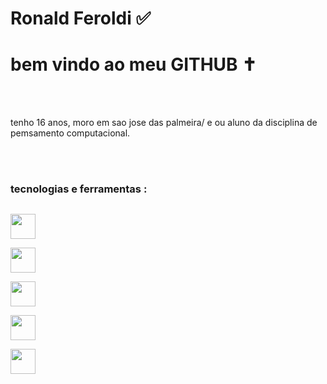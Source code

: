 <div display="inline-block">
<h1 aling="left"> Ronald Feroldi ✅ </h1>
<h1 aling+'left"> bem vindo ao meu <b>GITHUB</b> ✝ </h1>

<i class="devicon-androidstudio-plain"></i>


</br>
</br>

tenho 16 anos, moro em sao jose das palmeira/ e ou aluno da disciplina de pemsamento computacional.

</br>
</br>

### tecnologias e ferramentas :
<code> <img width="40px" src="https://cdn.jsdelivr.net/gh/devicons/devicon/icons/html5/html5-original.svg" /> </code> <code> <img width="40px" src="https://cdn.jsdelivr.net/gh/devicons/devicon/icons/css3/css3-original.svg" /> </code> <code> <img width="40px" src="https://cdn.jsdelivr.net/gh/devicons/devicon/icons/git/git-original.svg" /> </code> <code> <img width="40px" src="https://cdn.jsdelivr.net/gh/devicons/devicon/icons/github/github-original-wordmark.svg" /> </code> <code> <img width="40px" src="https://cdn.jsdelivr.net/gh/devicons/devicon/icons/vscode/vscode-plain-wordmark.svg" /> </code>
